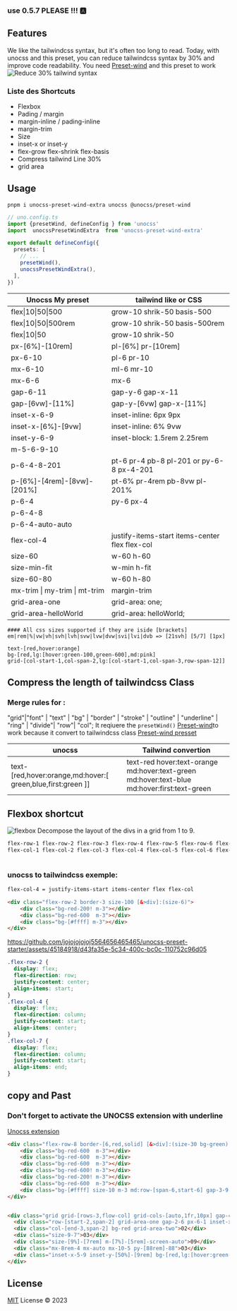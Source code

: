 ### use 0.5.7 PLEASE !!! 🅰️

## Features

We like the tailwindcss syntax, but it's often too long to read. Today, with unocss and this preset, you can reduce tailwindcss syntax by 30% and improve code readability.
You need [Preset-wind](https://www.npmjs.com/package/@unocss/preset-wind) and this preset to work
![Reduce 30% tailwind syntax](https://github.com/jojojojojoj5564656465465/unocss-preset-starter/assets/45184918/efb0180e-38f5-4360-89f5-92b646995de1)

### Liste des Shortcuts
- Flexbox
- Pading / margin
- margin-inline / pading-inline
- margin-trim
- Size
- inset-x or inset-y
- flex-grow flex-shrink flex-basis
- Compress tailwind Line 30%
- grid area

## Usage
```shell
pnpm i unocss-preset-wind-extra unocss @unocss/preset-wind
```

```ts
// uno.config.ts
import {presetWind, defineConfig } from 'unocss'
import  unocssPresetWindExtra  from 'unocss-preset-wind-extra'

export default defineConfig({
  presets: [
    // ...
    presetWind(),
    unocssPresetWindExtra(),
  ],
})
```
| Unocss My preset              | tailwind like or CSS                           |
|-------------------------------|------------------------------------------------|
| flex\|10\|50\|500             | grow-10 shrik-50 basis-500                     |
| flex\|10\|50\|500rem          | grow-10 shrik-50 basis-500rem                  |
| flex\|10\|50                  | grow-10 shrik-50                               |
| px-[6%]-[10rem]               | pl-[6%] pr-[10rem]                             |
| px-6-10                       | pl-6 pr-10                                     |
| mx-6-10                       | ml-6 mr-10                                     |
| mx-6-6                        | mx-6                                           |
| gap-6-11                      | gap-y-6 gap-x-11                               |
| gap-[6vw]-[11%]               | gap-y-[6vw] gap-x-[11%]                        |
| inset-x-6-9                   | inset-inline: 6px 9px                          |
| inset-x-[6%]-[9vw]            | inset-inline: 6% 9vw                           |
| inset-y-6-9                   | inset-block: 1.5rem 2.25rem                    |
| m-5-6-9-10                    |                                                |
| p-6-4-8-201                   | pt-6 pr-4 pb-8 pl-201 or py-6-8 px-4-201       |
| p-[6%]-[4rem]-[8vw]-[201%]    | pt-6% pr-4rem pb-8vw pl-201%                   |
| p-6-4                         | py-6 px-4                                      |
| p-6-4-8                       |                                                |
| p-6-4-auto-auto               |                                                |
| flex-col-4                    | justify-items-start items-center flex flex-col |
| size-60                       | w-60 h-60                                      |
| size-min-fit                  | w-min h-fit                                    |
| size-60-80                    | w-60 h-80                                      |
| mx-trim \| my-trim \| mt-trim | margin-trim                                    |
| grid-area-one                 | grid-area: one;                                |
| grid-area-helloWorld          | grid-area: helloWorld;                         |
```
#### All css sizes supported if they are iside [brackets]
em|rem|%|vw|vh|svh|lvh|svw|lvw|dvw|svi|lvi|dvb => [21svh] [5/7] [1px]

text-[red,hover:orange]
bg-[red,lg:[hover:green-100,green-600],md:pink]
grid-[col-start-1,col-span-2,lg:[col-start-1,col-span-3,row-span-12]]

```
## Compress the length of tailwindcss Class
### Merge rules for : 
"grid"|"font" | "text" | "bg" | "border" | "stroke" | "outline" | "underline" | "ring" | "divide"| "row"| "col";
It reqiuere the ```presetWind()``` [Preset-wind](https://www.npmjs.com/package/@unocss/preset-wind)to work because it convert to tailwindcss class
[Preset-wind presset](https://www.npmjs.com/package/@unocss/preset-wind)

| unocss                                                      | Tailwind convertion                                                                         |
|-------------------------------------------------------------|---------------------------------------------------------------------------------------------|
| text-[red,hover:orange,md:hover:[ green,blue,first:green ]] | text-red hover:text-orange md:hover:text-green md:hover:text-blue md:hover:first:text-green |

## Flexbox shortcut
![flexbox](https://github.com/jojojojojoj5564656465465/unocss-preset-starter/assets/45184918/f498deac-e3b2-40b0-96f6-a73c37f85553)
Decompose the layout of the divs in a grid from 1 to 9.

```md
flex-row-1 flex-row-2 flex-row-3 flex-row-4 flex-row-5 flex-row-6 flex-row-7 flex-row-8 flex-row-9
flex-col-1 flex-col-2 flex-col-3 flex-col-4 flex-col-5 flex-col-6 flex-col-7 flex-col-8 flex-col-9
			
```
### unocss to tailwindcss exemple:
```md
flex-col-4 = justify-items-start items-center flex flex-col
```
```html
<div class="flex-row-2 border-3 size-100 [&>div]:(size-6)">
	<div class="bg-red-200! m-3"></div>
	<div class="bg-red-600 	m-3"></div>
	<div class="bg-[#ffff] m-3"></div>
</div>
```

https://github.com/jojojojojoj5564656465465/unocss-preset-starter/assets/45184918/d43fa35e-5c34-400c-bc0c-110752c96d05

```css
.flex-row-2 {
  display: flex;
  flex-direction: row;
  justify-content: center;
  align-items: start;
}
.flex-col-4 {
  display: flex;
  flex-direction: column;
  justify-content: start;
  align-items: center;
}
.flex-col-7 {
  display: flex;
  flex-direction: column;
  justify-content: start;
  align-items: end;
}
```
## copy and Past
### Don't forget to activate the UNOCSS extension with underline
[Unocss extension](https://marketplace.visualstudio.com/items?itemName=antfu.unocss)
```html
<div class="flex-row-8 border-[6,red,solid] [&>div]:(size-30 bg-green)  grid-[col-span-1,col-start-2]">
	<div class="bg-red-600  m-3"></div>
	<div class="bg-red-600  m-3"></div>
	<div class="bg-red-600  m-3"></div>
	<div class="bg-red-600! m-3"></div>
	<div class="bg-red-200! m-3"></div>
	<div class="bg-red-600 	m-3"></div>
	<div class="bg-[#ffff] size-10 m-3 md:row-[span-6,start-6] gap-3-9 flex|1|20|50%"></div>
</div>


<div class="grid grid-[rows-3,flow-col] grid-cols-[auto,1fr,10px] gap-4 px-[6rem]-[8em]">
  <div class="row-[start-2,span-2] grid-area-one gap-2-6 px-6-1 inset-x-4 p-[16rem]-16-auto-full">01</div>
  <div class="col-[end-3,span-2] bg-red grid-area-two">02</div>
  <div class="size-9-7">03</div>
  <div class="size-[9%]-[7rem] m-[7%]-[5rem]-screen-auto">09</div>
  <div class="mx-8rem-4 mx-auto mx-10-5 py-[88rem]-88">03</div>
  <div class="inset-x-5-9 inset-y-[50%]-[9rem] bg-[red,lg:[hover:green-100,green-600],md:pink]">03</div>
</div>

```

## License

[MIT](./LICENSE) License © 2023 
